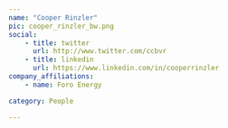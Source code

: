 ```yaml
---
name: "Cooper Rinzler"
pic: cooper_rinzler_bw.png
social:
    - title: twitter
      url: http://www.twitter.com/ccbvr
    - title: linkedin
      url: https://www.linkedin.com/in/cooperrinzler
company_affiliations:
    - name: Foro Energy

category: People

---
```

